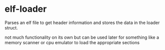 # elf-loader
Parses an elf file to get header information and stores the data in the loader struct.

not much functionality on its own but can be used later for something like a memory scanner or cpu emulator to load the appropriate sections


